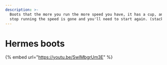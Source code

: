 ```yaml
---
description: >-
  Boots that the more you run the more speed you have, it has a cup, and if you
  stop running the speed is gone and you'll need to start again. (stacks reset).
---
```


# Hermes boots

{% embed url="https://youtu.be/SwIMbgrUm3E" %}
